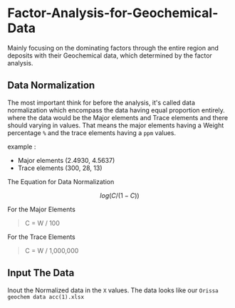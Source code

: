 # Factor-Analysis-for-Geochemical-Data
Mainly focusing on the dominating factors through the entire region and deposits with their Geochemical data, which determined by the factor analysis.
## Data Normalization
The most important think for before the analysis, it's called data normalization which encompass the data having equal proportion entirely.
where the data would be the Major elements and Trace elements and there should varying in values. That means the major elements having a 
Weight percentage `%`  and the trace elements having a `ppm` values. 

example :
* Major elements (2.4930, 4.5637) 
* Trace elements (300, 28, 13)
     
The Equation for Data Normalization     
```math
log (C / (1 - C))
```
For the Major Elements 
> C = W / 100

For the Trace Elements 
> C = W / 1,000,000

## Input The Data
Inout the Normalized data in the `X` values. The data looks like our `Orissa geochem data acc(1).xlsx` 
